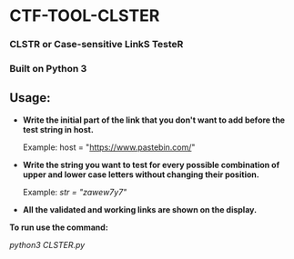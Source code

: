 # CTF-TOOL-CLSTER
### CLSTR or Case-sensitive LinkS TesteR

### Built on Python 3


## Usage:
* **Write the initial part of the link that you don't want to add before the test string in host.**
   
   Example:
   host = "https://www.pastebin.com/"    
 
 
* **Write the string you want to test for every possible combination of upper and lower case letters without changing their position.**
   
   Example:
   _str = "zawew7y7"_


* **All the validated and working links are shown on the display.**

**To run use the command:**

_python3 CLSTER.py_

